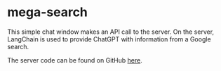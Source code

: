 # mega-search

This simple chat window makes an API call to the server. On the server, LangChain is used to provide ChatGPT with information from a Google search.

The server code can be found on GitHub [here](https://github.com/stuart-rickard/q72-express/tree/main/mega-search "GitHub folder").
